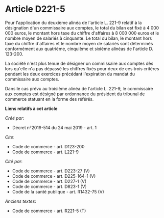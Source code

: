 # Article D221-5

Pour l'application du deuxième alinéa de l'article L. 221-9 relatif à la désignation d'un commissaire aux comptes, le total
du bilan est fixé à 4 000 000 euros, le montant hors taxe du chiffre d'affaires à 8 000 000 euros et le nombre moyen de
salariés à cinquante. Le total du bilan, le montant hors taxe du chiffre d'affaires et le nombre moyen de salariés sont
déterminés conformément aux quatrième, cinquième et sixième alinéas de l'article D. 123-200. 

La société n'est plus tenue de désigner un commissaire aux comptes dès lors qu'elle n'a pas dépassé les chiffres fixés pour
deux de ces trois critères pendant les deux exercices précédant l'expiration du mandat du commissaire aux comptes. 

Dans le cas prévu au troisième alinéa de l'article L. 221-9, le commissaire aux comptes est désigné par ordonnance du
président du tribunal de commerce statuant en la forme des référés.

**Liens relatifs à cet article**

_Créé par_:

  - Décret n°2019-514 du 24 mai 2019 - art. 1

_Cite_:

  - Code de commerce - art. D123-200
  - Code de commerce - art. L221-9

_Cité par_:

  - Code de commerce - art. D223-27 (V)
  - Code de commerce - art. D225-164-1 (V)
  - Code de commerce - art. D227-1 (V)
  - Code de commerce - art. D823-1 (V)
  - Code de la santé publique - art. R1432-75 (V)

_Anciens textes_:

  - Code de commerce - art. R221-5 (T)
